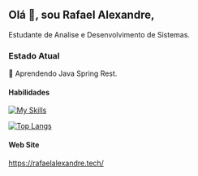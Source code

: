 ## Olá 👋, sou Rafael Alexandre,
Estudante de Analise e Desenvolvimento de Sistemas.

### Estado Atual
📖 Aprendendo Java Spring Rest.

#### Habilidades
[![My Skills](https://skills.thijs.gg/icons?i=java,js,html,css,python,mysql)](https://skills.thijs.gg)

[![Top Langs](https://github-readme-stats.vercel.app/api/top-langs/?username=Rafael-Alexandre-96&layout=compact)](https://github.com/anuraghazra/github-readme-stats)

#### Web Site
https://rafaelalexandre.tech/
